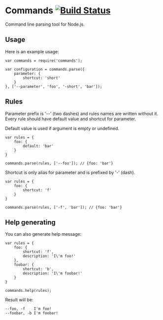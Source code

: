 # Commands [![Build Status](https://travis-ci.org/Elerium/Commands.png)](https://travis-ci.org/jmalena/Commands) #
Command line parsing tool for Node.js.

## Usage ##

Here is an example usage:
```
var commands = require('commands');

var configuration = commands.parse({
	parameter: {
		shortcut: 'short'
	}
}, ['--parameter', 'foo', '-short', 'bar']);
```

## Rules ##
Parameter prefix is '--' (two dashes) and rules names are written without it. Every rule should have default value and shortcut for parameter.

Default value is used if argument is empty or undefined.
```
var rules = {
	foo: {
		default: 'bar'
	}
}

commands.parse(rules, ['--foo']); // {foo: 'bar'}
```

Shortcut is only alias for parameter and is prefixed by '-' (dash).
```
var rules = {
	foo: {
		shortcut: 'f'
	}
}

commands.parse(rules, ['-f', 'bar']); // {foo: 'bar'}
```

## Help generating ##
You can also generate help message:
```
var rules = {
	foo: {
		shortcut: 'f',
		description: 'I\'m foo!'
	},
	foobar: {
		shortcut: 'b',
		description: 'I\'m foobar!'
	}
}

commands.help(rules);
```

Result will be:
```
--foo, -f    I'm foo!
--foobar, -b I'm foobar!
```